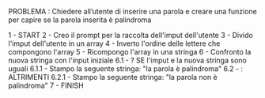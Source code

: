 PROBLEMA : Chiedere all’utente di inserire una parola e creare una funzione per capire se la parola inserita è palindroma

1 - START
2 - Creo il prompt per la raccolta dell'imput dell'utente
3 - Divido l'imput dell'utente in un array
4 - Inverto l'ordine delle lettere che compongono l'array
5 - Ricompongo l'array in una stringa
6 - Confronto la nuova stringa con l'input iniziale
    6.1 - ? SE l'imput e la nuova stringa sono uguali
        6.1.1 - Stampo la seguente stringa: "la parola è palindroma"
    6.2 - : ALTRIMENTI
        6.2.1 - Stampo la seguente stringa: "la parola non è palindroma"
7 - FINISH